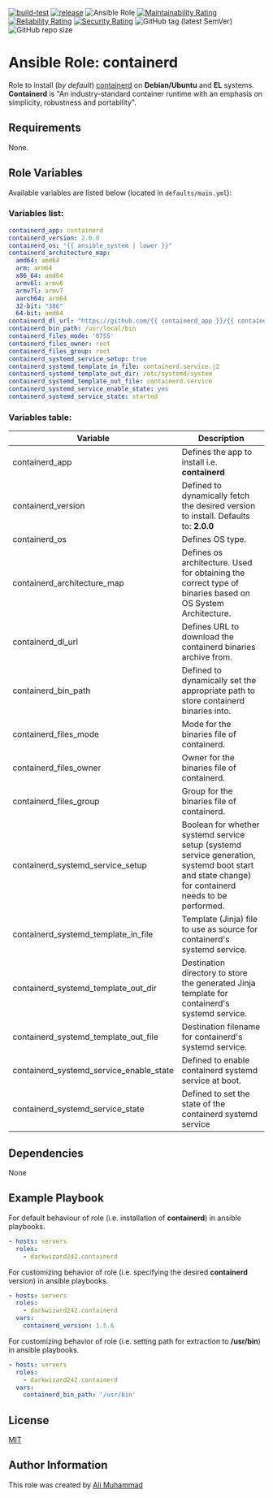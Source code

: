 [![build-test](https://github.com/darkwizard242/ansible-role-containerd/workflows/build-and-test/badge.svg?branch=master)](https://github.com/darkwizard242/ansible-role-containerd/actions?query=workflow%3Abuild-and-test) [![release](https://github.com/darkwizard242/ansible-role-containerd/workflows/release/badge.svg)](https://github.com/darkwizard242/ansible-role-containerd/actions?query=workflow%3Arelease) ![Ansible Role](https://img.shields.io/ansible/role/d/darkwizard242/containerd) [![Maintainability Rating](https://sonarcloud.io/api/project_badges/measure?project=ansible-role-containerd&metric=sqale_rating)](https://sonarcloud.io/dashboard?id=ansible-role-containerd) [![Reliability Rating](https://sonarcloud.io/api/project_badges/measure?project=ansible-role-containerd&metric=reliability_rating)](https://sonarcloud.io/dashboard?id=ansible-role-containerd) [![Security Rating](https://sonarcloud.io/api/project_badges/measure?project=ansible-role-containerd&metric=security_rating)](https://sonarcloud.io/dashboard?id=ansible-role-containerd) ![GitHub tag (latest SemVer)](https://img.shields.io/github/tag/darkwizard242/ansible-role-containerd?label=release) ![GitHub repo size](https://img.shields.io/github/repo-size/darkwizard242/ansible-role-containerd?color=orange&style=flat-square)

# Ansible Role: containerd

Role to install (_by default_) [containerd](https://github.com/containerd/containerd) on **Debian/Ubuntu** and **EL** systems. **Containerd** is "An industry-standard container runtime with an emphasis on simplicity, robustness and portability".

## Requirements

None.

## Role Variables

Available variables are listed below (located in `defaults/main.yml`):

### Variables list:

```yaml
containerd_app: containerd
containerd_version: 2.0.0
containerd_os: "{{ ansible_system | lower }}"
containerd_architecture_map:
  amd64: amd64
  arm: arm64
  x86_64: amd64
  armv6l: armv6
  armv7l: armv7
  aarch64: arm64
  32-bit: "386"
  64-bit: amd64
containerd_dl_url: "https://github.com/{{ containerd_app }}/{{ containerd_app }}/releases/download/v{{ containerd_version }}/{{ containerd_app }}-{{ containerd_version }}-{{ containerd_os }}-{{ containerd_architecture_map[ansible_architecture] }}.tar.gz"
containerd_bin_path: /usr/local/bin
containerd_files_mode: '0755'
containerd_files_owner: root
containerd_files_group: root
containerd_systemd_service_setup: true
containerd_systemd_template_in_file: containerd.service.j2
containerd_systemd_template_out_dir: /etc/systemd/system
containerd_systemd_template_out_file: containerd.service
containerd_systemd_service_enable_state: yes
containerd_systemd_service_state: started
```

### Variables table:

Variable                                | Description
--------------------------------------- | -------------------------------------------------------------------------------------------------------------------------------------------------
containerd_app                          | Defines the app to install i.e. **containerd**
containerd_version                      | Defined to dynamically fetch the desired version to install. Defaults to: **2.0.0**
containerd_os                           | Defines OS type.
containerd_architecture_map             | Defines os architecture. Used for obtaining the correct type of binaries based on OS System Architecture.
containerd_dl_url                       | Defines URL to download the containerd binaries archive from.
containerd_bin_path                     | Defined to dynamically set the appropriate path to store containerd binaries into.
containerd_files_mode                   | Mode for the binaries file of containerd.
containerd_files_owner                  | Owner for the binaries file of containerd.
containerd_files_group                  | Group for the binaries file of containerd.
containerd_systemd_service_setup        | Boolean for whether systemd service setup (systemd service generation, systemd boot start and state change) for containerd needs to be performed.
containerd_systemd_template_in_file     | Template (Jinja) file to use as source for containerd's systemd service.
containerd_systemd_template_out_dir     | Destination directory to store the generated Jinja template for containerd's systemd service.
containerd_systemd_template_out_file    | Destination filename for containerd's systemd service.
containerd_systemd_service_enable_state | Defined to enable containerd systemd service at boot.
containerd_systemd_service_state        | Defined to set the state of the containerd systemd service

## Dependencies

None

## Example Playbook

For default behaviour of role (i.e. installation of **containerd**) in ansible playbooks.

```yaml
- hosts: servers
  roles:
    - darkwizard242.containerd
```

For customizing behavior of role (i.e. specifying the desired **containerd** version) in ansible playbooks.

```yaml
- hosts: servers
  roles:
    - darkwizard242.containerd
  vars:
    containerd_version: 1.5.6
```

For customizing behavior of role (i.e. setting path for extraction to **/usr/bin**) in ansible playbooks.

```yaml
- hosts: servers
  roles:
    - darkwizard242.containerd
  vars:
    containerd_bin_path: '/usr/bin'
```

## License

[MIT](https://github.com/darkwizard242/ansible-role-containerd/blob/master/LICENSE)

## Author Information

This role was created by [Ali Muhammad](https://www.alimuhammad.dev/)
